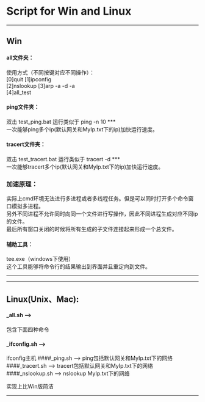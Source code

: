 # Script for Win and Linux

----------------------------------------
## Win
#### all文件夹：
使用方式（不同按键对应不同操作）：  
[0]quit    			[1]ipconfig  
[2]nslookup			[3]arp -a -d -a  
[4]all_test

#### ping文件夹：
双击	test_ping.bat		运行类似于 ping -n 10 \***  
一次能够ping多个ip(默认网关和MyIp.txt下的ip)加快运行速度。

#### tracert文件夹：
双击	test_tracert.bat	运行类似于 tracert -d \***  
一次能够tracert多个ip(默认网关和MyIp.txt下的ip)加快运行速度。

### 加速原理：
实际上cmd环境无法进行多进程或者多线程任务。但是可以同时打开多个命令窗口模拟多进程。  
另外不同进程不允许同时向同一个文件进行写操作，因此不同进程生成对应不同ip的文件。  
最后所有窗口关闭的时候将所有生成的子文件连接起来形成一个总文件。

#### 辅助工具：
tee.exe（windows下使用）  
这个工具能够将命令行的结果输出到界面并且重定向到文件。

----------------------------------------

----------------------------------------
## Linux(Unix、Mac):
#### _all.sh  --> 
包含下面四种命令
#### _ifconfig.sh  --> 
ifconfig主机
####_ping.sh  --> 
ping包括默认网关和MyIp.txt下的网络
####_tracert.sh  --> 
tracert包括默认网关和MyIp.txt下的网络
####_nslookup.sh  --> 
nslookup MyIp.txt下的网络

实现上比Win版简洁

----------------------------------------
